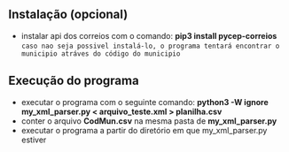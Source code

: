 ﻿## Instalação (opcional) 
- instalar api dos correios com o comando: **pip3 install pycep-correios** `caso nao seja possivel instalá-lo, o programa tentará encontrar o municipio atráves do código do municipio`

## Execução do programa
- executar o programa com o seguinte comando: **python3 -W ignore my_xml_parser.py < arquivo_teste.xml > planilha.csv**
- conter o arquivo **CodMun.csv** na mesma pasta de **my_xml_parser.py**
- executar o programa a partir do diretório em que my_xml_parser.py estiver

